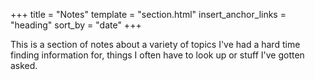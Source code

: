 +++
title = "Notes"
template = "section.html"
insert_anchor_links = "heading"
sort_by = "date"
+++

This is a section of notes about a variety of topics I've had a hard time finding information for,
things I often have to look up or stuff I've gotten asked.
